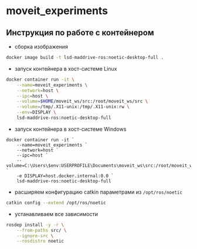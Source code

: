 # moveit_experiments

## Инструкция по работе с контейнером

* сборка изображения

```bash
docker image build -t lsd-maddrive-ros:noetic-desktop-full .
```

* запуск контейнера в хост-системе Linux

```bash
docker container run -it \
    --name=moveit_experiments \
    --network=host \
    --ipc=host \
    --volume=$HOME/moveit_ws/src:/root/moveit_ws/src \
    --volume=/tmp/.X11-unix:/tmp/.X11-unix:rw \
    --env=DISPLAY \
    lsd-maddrive-ros:noetic-desktop-full
```

* запуск контейнера в хост-системе Windows
```shell
docker container run -it `
    --name=moveit_experiments `
    --network=host `
    --ipc=host `
    --volume=C:\Users\$env:USERPROFILE\Documents\moveit_ws\src:/root/moveit_ws/src `
    -e DISPLAY=host.docker.internal:0.0 `
    lsd-maddrive-ros:noetic-desktop-full
```

* расширяем конфигурацию catkin параметрами из `/opt/ros/noetic`

```bash
catkin config --extend /opt/ros/noetic
```

* устанавливаем все зависимости

```bash
rosdep install -y -r \
    --from-paths src/ \
    --ignore-src \
    --rosdistro noetic
```
